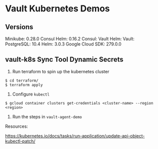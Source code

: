 # Vault Kubernetes Demos

## Versions

Minikube: 0.28.0
Consul Helm: 0.16.2
Consul:
Vault Helm:
Vault: 
PostgreSQL: 10.4
Helm: 3.0.3
Google Cloud SDK: 279.0.0

## vault-k8s Sync Tool Dynamic Secrets

1. Run terraform to spin up the kubernetes cluster

```shell
$ cd terraform/
$ terraform apply
```

1. Configure `kubectl`

```shell
$ gcloud container clusters get-credentials <cluster-name> --region <region>
```

1. Run the steps in `vault-agent-demo`

Resources:

https://kubernetes.io/docs/tasks/run-application/update-api-object-kubectl-patch/


